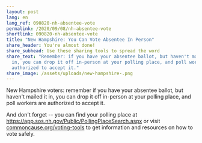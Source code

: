 ```yaml
---
layout: post
lang: en
lang_ref: 090820-nh-absentee-vote
permalink: /2020/09/08/nh-absentee-vote
shortlink: 090820-nh-absentee-vote
title: "New Hampshire: You Can Vote Absentee In Person"
share_header: You're almost done!
share_subhead: Use these sharing tools to spread the word
share_text: "Remember: if you have your absentee ballot, but haven't mailed it
  in, you can drop it off in-person at your polling place, and poll workers are
  authorized to accept it."
share_image: /assets/uploads/new-hampshire-.png
---
```

New Hampshire voters: remember if you have your absentee ballot, but haven't mailed it in, you can drop it off in-person at your polling place, and poll workers are authorized to accept it.

And don't forget -- you can find your polling place at <https://app.sos.nh.gov/Public/PollingPlaceSearch.aspx> or visit [commoncause.org/voting-tools](https://commoncause.org/voting-tools) to get information and resources on how to vote safely.